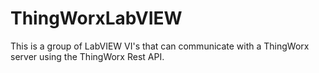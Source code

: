 # ThingWorxLabVIEW
This is a group of LabVIEW VI's that can communicate with a ThingWorx server using the ThingWorx Rest API.

